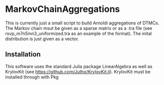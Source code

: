 # MarkovChainAggregations

This is currently just a small script to build Arnoldi aggregations of DTMCs. The Markov chain msut be given as a sparse matrix or as a .tra file (see rsvp_m7n5mn3_uniformized.tra as an example of the format). The inital distribution is just given as a vector.

## Installation

This software uses the standard Julia package LinearAlgebra as well as KrylovKit (see https://github.com/Jutho/KrylovKit.jl). KrylovKit must be installed through with Pkg
